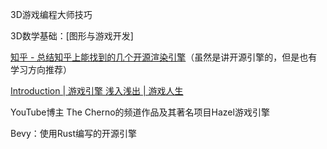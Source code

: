 3D游戏编程大师技巧

3D数学基础：[图形与游戏开发]

[知乎 - 总结知乎上能找到的几个开源渲染引擎](https://zhuanlan.zhihu.com/p/483443679)（虽然是讲开源引擎的，但是也有学习方向推荐）

[Introduction | 游戏引擎 浅入浅出 | 游戏人生](https://www.thisisgame.com.cn/tutorial?book=cpp-game-engine-book&lang=zh&md=Introduction.md)

YouTube博主 The Cherno的频道作品及其著名项目Hazel游戏引擎

Bevy：使用Rust编写的开源引擎
